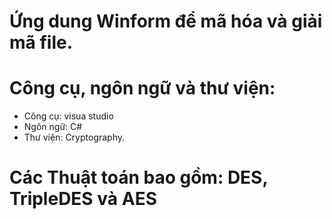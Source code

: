 # Ứng dung Winform để mã hóa và giải mã file.
# Công cụ, ngôn ngữ và thư viện:
- Công cụ: visua studio
- Ngôn ngữ: C#
- Thư viện: Cryptography.
# Các Thuật toán bao gồm: DES, TripleDES và AES
